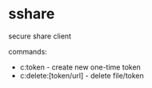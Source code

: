 # sshare
secure share client

commands:

* c:token - create new one-time token
* c:delete:[token/url] - delete file/token

